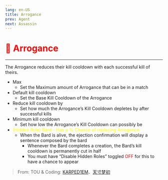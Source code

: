 ```yaml
---
lang: en-US
title: Arrogance
prev: Agent
next: Assassin
---
```


# <font color=red>👑 Arrogance</font> <Badge text="Killing" type="tip" vertical="middle"/>
---

The Arrogance reduces their kill cooldown with each successful kill of theirs.
* Max
  * Set the Maximum amount of Arrogance that can be in a match
* Default kill cooldown
  * Set the Base Kill Cooldown of the Arrogance
* Reduce kill cooldown by
  * Set how much the Arrogance’s Kill Cooldown depletes by after successful kills
* Minimum kill cooldown
  * Set how low the Arrogance’s Kill Cooldown can possibly be
* <font color=yellow>(Hidden Role) Bard - Has a % Chance of replacing Arrogance.</font>
  * When the Bard is alive, the ejection confirmation will display a sentence composed by the bard
    * Whenever the Bard completes a creation, the Bard’s kill cooldown is permanently cut in half
    * You must have “Disable Hidden Roles” toggled <font color=red>OFF</font> for this to have a chance to appear


> From: TOU & Coding: [KARPED1EM](https://github.com/KARPED1EM)、[天寸梦初](https://github.com/Huier-Huang)